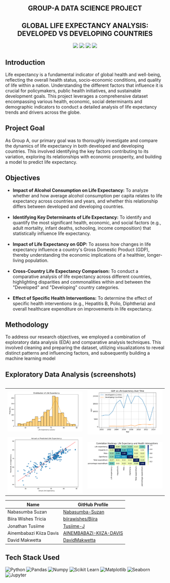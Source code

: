 <h2 align="center"> GROUP-A DATA SCIENCE PROJECT </h2>
<h2 align="center">GLOBAL LIFE EXPECTANCY ANALYSIS: DEVELOPED VS DEVELOPING COUNTRIES</h2>

<p align="center">
  <img src="https://img.shields.io/badge/Python-3.8-blue?style=for-the-badge&logo=python&logoColor=white"/>
  <img src="https://img.shields.io/badge/Pandas-Data%20Analysis-green?style=for-the-badge&logo=pandas&logoColor=white"/>
  <img src="https://img.shields.io/badge/Scikit--Learn-ML-orange?style=for-the-badge&logo=scikit-learn&logoColor=white"/>
  <img src="https://img.shields.io/badge/Jupyter-Notebook-yellow?style=for-the-badge&logo=jupyter&logoColor=white"/>
</p>
<h2  align="left" > Introduction  </h2>
<p>Life expectancy is a fundamental indicator of global health and well-being, reflecting the overall health status, socio-economic conditions,
and quality of life within a nation. Understanding the different factors that influence it is crucial for policymakers, 
public health initiatives, and sustainable development goals. 
This project leverages a comprehensive dataset encompassing various health, economic, social determinants and demographic indicators to 
conduct a detailed analysis of life expectancy trends and drivers across the globe.
</p>

<h2>Project Goal</h2>
<p>As Group A, our primary goal was to thoroughly investigate and compare the dynamics of life expectancy in both developed and developing countries. 
This involved identifying the key factors contributing to its variation, exploring its relationships with economic prosperity, and building a model to predict life expectancy.
</p>

<h2>Objectives</h2>
<ul>
  <li>
    <strong>Impact of Alcohol Consumption on Life Expectancy:</strong> 
    To analyze whether and how average alcohol consumption per capita relates to life expectancy across countries and years, and whether this relationship differs between developed and developing countries.
  </li>
<br>
  <li>
    <strong>Identifying Key Determinants of Life Expectancy:</strong> 
    To identify and quantify the most significant health, economic, and social factors (e.g., adult mortality, infant deaths, schooling, income composition) that statistically influence life expectancy.
  </li>
<br>
  <li>
    <strong>Impact of Life Expectancy on GDP:</strong> 
    To assess how changes in life expectancy influence a country's Gross Domestic Product (GDP), thereby understanding the economic implications of a healthier, longer-living population.
  </li>
<br>
  <li>
    <strong>Cross-Country Life Expectancy Comparison:</strong> 
    To conduct a comparative analysis of life expectancy across different countries, highlighting disparities and commonalities within and between the "Developed" and "Developing" country categories.
  </li>
<br>
  <li>
    <strong>Effect of Specific Health Interventions:</strong> 
    To determine the effect of specific health interventions (e.g., Hepatitis B, Polio, Diphtheria) and overall healthcare expenditure on improvements in life expectancy.
  </li>
</ul>

<h2>Methodology</h2>
<p>
To address our research objectives, we employed a combination of exploratory data analysis (EDA) and comparative analysis techniques. This involved cleaning and preparing the dataset, utilizing visualizations to reveal distinct patterns and influencing factors, and subsequently building a machine learning model
</p>

<h2 align="left" >Exploratory Data Analysis (screenshots)</h2>
<table align="left">
  <tr>
    <td><img src="screenshots/Screenshot 2025-07-18 214819.png" width="300"/></td>
    <td><img src="screenshots/Screenshot 2025-07-18 214905.png" width="300"/></td>
  </tr>
  <tr>
    <td><img src="screenshots/Screenshot 2025-07-18 215256.png" width="300"/></td>
    <td><img src="screenshots/Screenshot 2025-07-18 215040.png" width="300"/></td>
  </tr>
</table> 

| Name                      | GitHub Profile                                                        |
|---------------------------|-----------------------------------------------------------------------|
| Nabasumba Suzan           | [Nabasumba-Suzan](https://github.com/Nabasumba-Suzan)                 |
| Biira Wishes Tricia       | [biirawishes/Biira](https://github.com/biirawishes/Biira)             |
| Jonathan Tusiime          | [Tusiime-J](https://github.com/Tusiime-J)                             |
| Ainembabazi Kiiza Davis   | [AINEMBABAZI-KIIZA-DAVIS](https://github.com/AINEMBABAZI-KIIZA-DAVIS) |
| David Makwetta            | [DavidMakwetta](https://github.com/DavidMakwetta)                     |

## Tech Stack Used
![Python](https://img.shields.io/badge/Python-3776AB?style=flat-square&logo=python&logoColor=white)
![Pandas](https://img.shields.io/badge/Pandas-150458?style=flat-square&logo=pandas&logoColor=white)
![Numpy](https://img.shields.io/badge/Numpy-013243?style=flat-square&logo=numpy&logoColor=white)
![Scikit Learn](https://img.shields.io/badge/Scikit%20Learn-F7931E?style=flat-square&logo=scikit-learn&logoColor=white)
![Matplotlib](https://img.shields.io/badge/Matplotlib-3776AB?style=flat-square&logo=matplotlib&logoColor=white)
![Seaborn](https://img.shields.io/badge/Seaborn-2D8CB0?style=flat-square&logo=python&logoColor=white)
![Jupyter](https://img.shields.io/badge/Jupyter-F37626?style=flat-square&logo=jupyter&logoColor=white)


